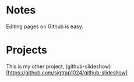 # Notes

Editing pages on Github is easy.

# Projects

This is my other project, (github-slideshow)[https://github.com/sigtrap1024/github-slideshow]
